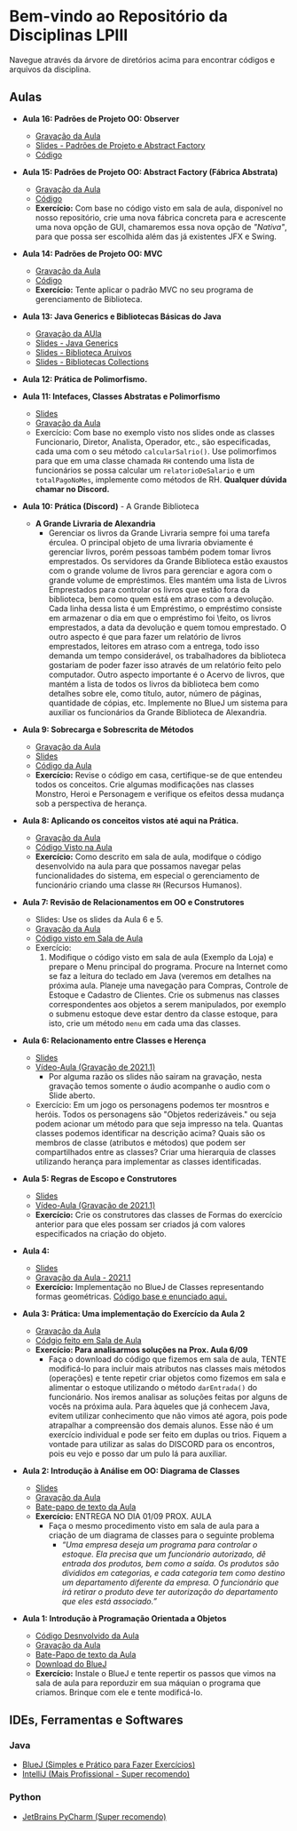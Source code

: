 # Bem-vindo ao Repositório da Disciplinas LPIII

Navegue através da árvore de diretórios acima para encontrar códigos e arquivos da disciplina.

## Aulas

- **Aula 16: Padrões de Projeto OO: Observer**
  - [Gravação da Aula](https://drive.google.com/file/d/1MCLsNURmyWgbXExFmVSkCKZqJLhfp4lN/view?usp=sharing)
  - [Slides - Padrões de Projeto e Abstract Factory](https://www.icloud.com/iclouddrive/0ltPIX-WNay25joNjBl-W9sIw)
  - [Código](https://github.com/profmathias/cet-078/tree/master/Padroes/src/org/lp3/observer)
- **Aula 15: Padrões de Projeto OO: Abstract Factory (Fábrica Abstrata)**
  - [Gravação da Aula](https://drive.google.com/file/d/1DstQtrF0JeB_unvwPg_xOCLdm3bXOTGy/view?usp=sharing)
  - [Código](https://github.com/profmathias/cet-078/tree/master/Padroes/src/org/lp3/fabrica_abstrata)
  - **Exercício:** Com base no código visto em sala de aula, disponível no nosso repositório,
    crie uma nova fábrica concreta para e acrescente uma nova opção de GUI, chamaremos essa nova
    opção de *"Nativa"*, para que possa ser escolhida além das já existentes JFX e Swing.
- **Aula 14: Padrões de Projeto OO: MVC**
  - [Gravação da Aula](https://drive.google.com/file/d/1i3JSDLEF5UZEcC0bqtLW8uQqrOCZ9AAH/view?usp=sharing)
  - [Código](https://github.com/profmathias/cet-078/tree/master/Padroes/src/org/lp3/mvc)
  - **Exercício:** Tente aplicar o padrão MVC no seu programa de gerenciamento de Biblioteca.
- **Aula 13: Java Generics e Bibliotecas Básicas do Java**
  - [Gravação da AUla](https://drive.google.com/file/d/1BUnu-2s1Bh5Xa7DyfPJ17Qea81IgCD9B/view?usp=sharing)
  - [Slides - Java Generics](https://www.icloud.com/iclouddrive/0ZZPuZcNQKnOmt1emUmBH92bQ#Java_Generics)
  - [Slides - Biblioteca Aruivos](https://www.icloud.com/iclouddrive/0KErg-WXZ_R53ZPDAextr9egQ)
  - [Slides - Bibliotecas Collections](https://www.icloud.com/iclouddrive/0V16f3iBS1SH-EmxJnAhbwd-g)
- **Aula 12: Prática de Polimorfismo.**
- **Aula 11: Intefaces, Classes Abstratas e Polimorfismo**
  - [Slides](https://www.icloud.com/iclouddrive/0_ovKzPRC7i4dHswv7U-kJtRQ#Aula-11-Interfaces%5FClasses%5Fabstratas%5Fe%5FPolimorfismo)
  - [Gravação da Aula](https://drive.google.com/file/d/1UpP_D8ik2Bmy5iBZJSObrFVSFMkOcPnY/view?usp=sharing)
  - Exercício: Com base no exemplo visto nos slides onde as classes
  Funcionario, Diretor, Analista, Operador, etc., são especificadas,
  cada uma com o seu método `calcularSalrio()`. Use polimorfimos para
  que em uma classe chamada `RH` contendo uma lista de funcionários
  se possa calcular um `relatorioDeSalario` e um `totalPagoNoMes`,
  implemente como métodos de RH. **Qualquer dúvida chamar no Discord.** 
  
- **Aula 10: Prática (Discord)** - A Grande Biblioteca
  - **A Grande Livraria de Alexandria**
    - Gerenciar os livros da Grande Livraria sempre foi uma tarefa érculea. O principal 
    objeto de uma livraria obviamente é gerenciar livros, porém pessoas também podem 
    tomar livros emprestados. Os servidores da Grande Biblioteca estão exaustos com o 
    grande volume de livros para gerenciar e agora com o grande volume de empréstimos. 
    Eles mantém uma lista de Livros Emprestados para controlar os livros que estão fora 
    da biblioteca, bem como quem está em atraso com a devolução. Cada linha dessa lista 
    é um Empréstimo, o empréstimo consiste em armazenar o dia em que o empréstimo foi 
    \feito, os livros emprestados, a data da devolução e quem tomou emprestado. O outro 
    aspecto é que para fazer um relatório de livros emprestados, leitores em atraso com 
    a entrega, todo isso demanda um tempo considerável, os trabalhadores da biblioteca 
    gostariam de poder fazer isso através de um relatório feito pelo computador. Outro 
    aspecto importante é o Acervo de livros, que mantém a lista de todos os livros da 
    biblioteca bem como detalhes sobre ele, como título, autor, número de páginas, 
    quantidade de cópias, etc. Implemente no BlueJ um sistema para auxiliar os funcionários 
    da Grande Biblioteca de Alexandria.
- **Aula 9: Sobrecarga e Sobrescrita de Métodos**
  - [Gravação da Aula](https://drive.google.com/file/d/1VJfwPTuDJzvzQ0grczt84E1-kyaKVet7/view?usp=sharing)
  - [Slides](https://www.icloud.com/iclouddrive/0orpUuYW4isWh1qfKBFgRdKPA#Parte_6_-_Sobrecarga_e_Sobrescrita_de_Me%CC%81todos)
  - [Código da Aula](https://github.com/profmathias/cet-078/tree/master/Aula09-Codigo)
  - **Exercício:** Revise o código em casa, certifique-se de que entendeu todos os conceitos. Crie
    algumas modificações nas classes Monstro, Heroi e Personagem e verifique os efeitos dessa mudança
    sob a perspectiva de herança.
- **Aula 8: Aplicando os conceitos vistos até aqui na Prática.**
  - [Gravação da Aula](https://drive.google.com/file/d/1H9EyUwOrPuCBDmF-u_rcvMzM3sLhE9xI/view)
  - [Código Visto na Aula](https://github.com/profmathias/cet-078/tree/master/Aula08-Codigo)
  - **Exercício:** Como descrito em sala de aula, modifque o código desenvolvido na aula para
    que possamos navegar pelas funcionalidades do sistema, em especial o gerenciamento de funcionário
    criando uma classe `RH` (Recursos Humanos). 
- **Aula 7: Revisão de Relacionamentos em OO e Construtores**
  - Slides: Use os slides da Aula 6 e 5.
  - [Gravação da Aula](https://drive.google.com/file/d/16X0bYk2d8XRD4Jjf8uUZtbEwsXRfDgx3/view?usp=sharing)
  - [Código visto em Sala de Aula](https://github.com/profmathias/cet-078/tree/master/Aula07-Codigo)
  - Exercício:
    1. Modifique o código visto em sala de aula (Exemplo da Loja) e prepare o Menu principal
       do programa. Procure na Internet como se faz a leitura do teclado em Java (veremos em detalhes
       na próxima aula. Planeje uma navegação para Compras, Controle de Estoque e Cadastro de Clientes.
       Crie os submenus nas classes correspondentes aos objetos a serem manipulados, por exemplo o
       submenu estoque deve estar dentro da classe estoque, para isto, crie um método `menu` em cada 
       uma das classes.
- **Aula 6: Relacionamento entre Classes e Herença**
    - [Slides](https://www.icloud.com/iclouddrive/0FyyHvu30defaPxrZUwfQlS9w)
    - [Vídeo-Aula (Gravação de 2021.1)](https://drive.google.com/file/d/1RixLU1g7k2vkiZG_D31lH03-OI377h8e/view)
        - Por alguma razão os slides não sairam na gravação, nesta gravação temos somente o áudio
          acompanhe o audio com o Slide aberto.
    - Exercício: Em um jogo os personagens podemos ter mosntros e heróis. Todos os personagens são 
    "Objetos rederizáveis." ou seja podem acionar um método para que seja impresso na tela. Quantas classes
    podemos identificar na descrição acima? Quais são os membros de classe (atributos e métodos) que podem
    ser compartilhados entre as classes? Criar uma hierarquia de classes utilizando herança para implementar as classes identificadas.

- **Aula 5: Regras de Escopo e Construtores**
    - [Slides](https://www.icloud.com/iclouddrive/0S2BD03noem5UjGYomw2xkiYA#Escopo_e_Construtores)
    - [Vídeo-Aula (Gravação de 2021.1)](https://drive.google.com/file/d/1czTqfBuvlyE9guRfw7BZhdih1uLhNzjx/view?usp=sharing)
    - **Exercício:** Crie os construtores das classes de Formas do exercício anterior para que eles possam
    ser criados já com valores especificados na criação do objeto.
    
- **Aula 4:**
    - [Slides](https://www.icloud.com/iclouddrive/0AEI5bZKNqpFkp3dMEutl7UPg#Parte_3_-_Implementando_e_Testando_uma_Classe)
    - [Gravação da Aula - 2021.1](https://drive.google.com/file/d/1QhoO1tSDdbUqE9miZpvrVSw_JesMx-xz/view?usp=sharing) 
    - **Exercício:** Implementação no BlueJ de Classes representando formas geométricas. [Código base e enunciado aqui.](https://github.com/profmathias/cet-078/tree/2021.1/Aula3-Primeira-Classe-OO)
    
- **Aula 3: Prática: Uma implementação do Exercício da Aula 2**
    - [Gravação da Aula](https://drive.google.com/file/d/1NT6uuB9KoNFqZH-bIbFW8J7MZmPgXlef/view?usp=sharing)
    - [Códgio feito em Sala de Aula](https://github.com/profmathias/cet-078/tree/master/Aula03-Codigo)
    - **Exercício: Para analisarmos soluções na Prox. Aula 6/09**
        - Faça o download do código que fizemos em sala de aula, TENTE modificá-lo para incluir mais
        atributos nas classes mais métodos (operações) e tente repetir criar objetos como fizemos em
        sala e alimentar o estoque utilizando o método `darEntrada()` do funcionário. Nos iremos analisar
        as soluções feitas por alguns de vocês na próxima aula. Para àqueles que já conhecem Java, 
        evitem utilizar conhecimento que não vimos até agora, pois pode atrapalhar a compreensão dos demais
        alunos. Esse não é um exercício individual e pode ser feito em duplas ou trios. Fiquem a vontade
        para utilizar as salas do DISCORD para os encontros, pois eu vejo e posso dar um pulo lá para
        auxiliar. 

- **Aula 2: Introdução à Análise em OO: Diagrama de Classes**
    - [Slides](https://www.icloud.com/iclouddrive/0XOC0zx153RF7Tj9tN5dPQKDg)
    - [Gravação da Aula](https://drive.google.com/file/d/1M6rYfLvysCGbsgGyO37ucMXv6UGA8eNW/view?usp=sharing)
    - [Bate-papo de texto da Aula](https://drive.google.com/file/d/1QEoHfpETaCbBQciZyX1Zszd_l7RqStz6/view?usp=sharing)
    - **Exercício:** ENTREGA NO DIA 01/09 PROX. AULA
        - Faça o mesmo procedimento visto em sala de aula para a criação de um diagrama de classes
          para o seguinte problema
          - *“Uma empresa deseja um programa para controlar o estoque. Ela precisa que um funcionário autorizado, dê 
          entrada dos produtos, bem como a saída. Os produtos são divididos em categorias, e cada categoria tem 
          como destino um departamento diferente da empresa.  O funcionário que irá retirar o produto deve ter 
          autorização do departamento que eles está associado.”*


- **Aula 1: Introdução à Programação Orientada a Objetos**
    - [Código Desnvolvido da Aula](https://github.com/profmathias/cet-078/tree/master/Aula-1-2021.2)
    - [Gravação da Aula](https://drive.google.com/file/d/1qojEUejIh0SkzAUIBpFdqZBbqb5B5yv6/view?usp=sharing)
    - [Bate-Papo de texto da Aula](https://drive.google.com/file/d/1VRFBIRxFBT7r2BEuejpiK_I55J14Fvwi/view?usp=sharing)
    - [Download do BlueJ](https://www.bluej.org)
    - **Exercício:** Instale o BlueJ e tente repertir os passos que vimos na sala de aula para reporduzir em sua máquian o 
    programa que criamos. Brinque com ele e tente modificá-lo.

## IDEs, Ferramentas e Softwares

### Java
- [BlueJ (Simples e Prático para Fazer Exercícios)](https://www.bluej.org)
- [IntelliJ (Mais Profissional - Super recomendo)](https://www.jetbrains.com/products.html#type=ide)

### Python

- [JetBrains PyCharm (Super recomendo)](https://www.jetbrains.com/products.html#type=ide)
